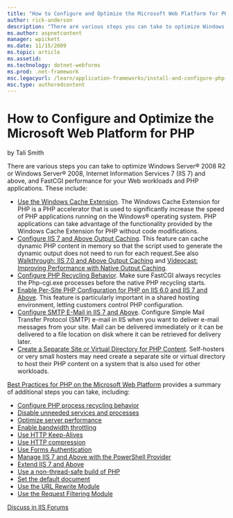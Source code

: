 ```yaml
---
title: "How to Configure and Optimize the Microsoft Web Platform for PHP | Microsoft Docs"
author: rick-anderson
description: "There are various steps you can take to optimize Windows Server ® 2008 R2 or Windows Server ® 2008, Internet Information Services 7 (IIS 7) and above, and Fa..."
ms.author: aspnetcontent
manager: wpickett
ms.date: 11/15/2009
ms.topic: article
ms.assetid: 
ms.technology: dotnet-webforms
ms.prod: .net-framework
msc.legacyurl: /learn/application-frameworks/install-and-configure-php-on-iis/how-to-configure-and-optimize-the-microsoft-web-platform-for-php
msc.type: authoredcontent
---
```

How to Configure and Optimize the Microsoft Web Platform for PHP
====================
by Tali Smith

There are various steps you can take to optimize Windows Server® 2008 R2 or Windows Server® 2008, Internet Information Services 7 (IIS 7) and above, and FastCGI performance for your Web workloads and PHP applications. These include:

- [Use the Windows Cache Extension](use-the-windows-cache-extension-for-php.md). The Windows Cache Extension for PHP is a PHP accelerator that is used to significantly increase the speed of PHP applications running on the Windows® operating system. PHP applications can take advantage of the functionality provided by the Windows Cache Extension for PHP without code modifications.
- [Configure IIS 7 and Above Output Caching](../../manage/managing-performance-settings/configure-iis-7-output-caching.md). This feature can cache dynamic PHP content in memory so that the script used to generate the dynamic output does not need to run for each request.See also [Walkthrough: IIS 7.0 and Above Output Caching](../../manage/managing-performance-settings/walkthrough-iis-output-caching.md) and [Videocast: Improving Performance with Native Output Caching](../../manage/managing-performance-settings/improving-performance-with-native-output-caching.md).
- [Configure PHP Recycling Behavior](../running-php-applications-on-iis/configure-php-process-recycling-behavior.md). Make sure FastCGI always recycles the Php-cgi.exe processes before the native PHP recycling starts.
- [Enable Per-Site PHP Configuration for PHP on IIS 6.0 and IIS 7 and Above](enable-per-site-php-configuration-on-iis-60-and-iis-7-and-above.md). This feature is particularly important in a shared hosting environment, letting customers control PHP configuration.
- [Configure SMTP E-Mail in IIS 7 and Above](configure-smtp-e-mail-in-iis-7-and-above.md). Configure Simple Mail Transfer Protocol (SMTP) e-mail in IIS when you want to deliver e-mail messages from your site. Mail can be delivered immediately or it can be delivered to a file location on disk where it can be retrieved for delivery later.
- [Create a Separate Site or Virtual Directory for PHP Content](create-a-separate-site-or-virtual-directory-for-php-content.md). Self-hosters or very small hosters may need create a separate site or virtual directory to host their PHP content on a system that is also used for other workloads.

[Best Practices for PHP on the Microsoft Web Platform](../running-php-applications-on-iis/best-practices-for-php-on-the-microsoft-web-platform.md) provides a summary of additional steps you can take, including:

- [Configure PHP process recycling behavior](#_Configure_PHP_Process)
- [Disable unneeded services and processes](#_Disable_Unneeded_Services)
- [Optimize server performance](#_Optimize_Server_Performance)
- [Enable bandwidth throttling](#_Enable_Bandwidth_Throttling)
- [Use HTTP Keep-Alives](#_Use_HTTP_Keep-Alives)
- [Use HTTP compression](#_Use_HTTP_Compression)
- [Use Forms Authentication](#_Use_Forms_Authentication)
- [Manage IIS 7 and Above with the PowerShell Provider](#_Manage_IIS_7.0)
- [Extend IIS 7 and Above](#_Extend_IIS_7)
- [Use a non-thread-safe build of PHP](#_Use_a_Non-Thread-Safe)
- [Set the default document](#_Set_the_Default)
- [Use the URL Rewrite Module](#_Set_the_Default)
- [Use the Request Filtering Module](#_Use_the_Request)
  
  
[Discuss in IIS Forums](https://forums.iis.net/1102.aspx)